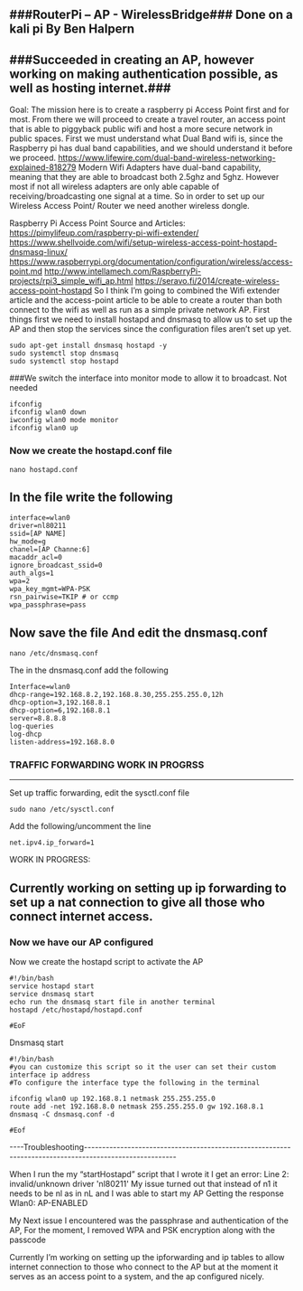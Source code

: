 ###RouterPi – AP - WirelessBridge###
Done on a kali pi
By Ben Halpern
---

###Succeeded in creating an AP, however working on making authentication possible, as well as hosting internet.###
---
Goal:
	The mission here is to create a raspberry pi Access Point first and for most. From there we will proceed to create a travel router, an access point that is able to piggyback public wifi and host a more secure network in public spaces. 
First we must understand what Dual Band wifi is, since the Raspberry pi has dual band capabilities, and we should understand it before we proceed.
https://www.lifewire.com/dual-band-wireless-networking-explained-818279
Modern Wifi Adapters have dual-band capability, meaning that they are able to broadcast both 2.5ghz and 5ghz. However most if not all wireless adapters are only able capable of receiving/broadcasting one signal at a time. So in order to set up our Wireless Access Point/ Router we need another wireless dongle.


Raspberry Pi Access Point
	Source and Articles:
https://pimylifeup.com/raspberry-pi-wifi-extender/
https://www.shellvoide.com/wifi/setup-wireless-access-point-hostapd-dnsmasq-linux/
https://www.raspberrypi.org/documentation/configuration/wireless/access-point.md
http://www.intellamech.com/RaspberryPi-projects/rpi3_simple_wifi_ap.html
https://seravo.fi/2014/create-wireless-access-point-hostapd
So I think I’m going to combined the Wifi extender article and the access-point article to be able to create a router than both connect to the wifi as well as run as a simple private network AP.
First things first we need to install hostapd and dnsmasq to allow us to set up the AP and then stop the services since the configuration files aren’t set up yet.




```
sudo apt-get install dnsmasq hostapd -y
sudo systemctl stop dnsmasq 
sudo systemctl stop hostapd
```


###We switch the interface into monitor mode to allow it to broadcast.
Not needed

```
ifconfig
ifconfig wlan0 down
iwconfig wlan0 mode monitor
ifconfig wlan0 up 
```

### Now we create the hostapd.conf file


```
nano hostapd.conf
```

In the file write the following
---
```
interface=wlan0
driver=nl80211
ssid=[AP NAME]
hw_mode=g
chanel=[AP Channe:6]
macaddr_acl=0
ignore_broadcast_ssid=0
auth_algs=1
wpa=2
wpa_key_mgmt=WPA-PSK
rsn_pairwise=TKIP # or ccmp
wpa_passphrase=pass

```	
Now save the file 
And edit the dnsmasq.conf
---
```
nano /etc/dnsmasq.conf
```

The in the dnsmasq.conf add the following 

```
Interface=wlan0
dhcp-range=192.168.8.2,192.168.8.30,255.255.255.0,12h
dhcp-option=3,192.168.8.1
dhcp-option=6,192.168.8.1
server=8.8.8.8
log-queries
log-dhcp
listen-address=192.168.8.0
```

### TRAFFIC FORWARDING WORK IN PROGRSS ###
---

Set up traffic forwarding, edit the sysctl.conf file
```
sudo nano /etc/sysctl.conf
```
Add the following/uncomment the line
```
net.ipv4.ip_forward=1
```


WORK IN PROGRESS:

Currently working on setting up ip forwarding to set up a nat connection to give all those who connect internet access.
---

### Now we have our AP configured

Now we create the hostapd script to activate the AP

```
#!/bin/bash
service hostapd start
service dnsmasq start
echo run the dnsmasq start file in another terminal
hostapd /etc/hostapd/hostapd.conf

#EoF
```

Dnsmasq start

```
#!/bin/bash
#you can customize this script so it the user can set their custom interface ip address
#To configure the interface type the following in the terminal 

ifconfig wlan0 up 192.168.8.1 netmask 255.255.255.0
route add -net 192.168.8.0 netmask 255.255.255.0 gw 192.168.8.1
dnsmasq -C dnsmasq.conf -d

#Eof
```

----Troubleshooting-------------------------------------------------------------------------------------------------------

When I run the my “startHostapd” script that I wrote it I get an error:
	Line 2: invalid/unknown driver 'nl80211'
My issue turned out that instead of n1 it needs to be nl as in nL and I was able to start my AP
Getting the response 
Wlan0: AP-ENABLED

My Next issue I encountered was the passphrase and authentication of the AP,
For the moment, I removed WPA and PSK encryption along with the passcode 

Currently I’m working on setting up the ipforwarding and ip tables to allow internet connection to those who connect to the AP but at the moment it serves as an access point to a system, and the ap configured nicely.
